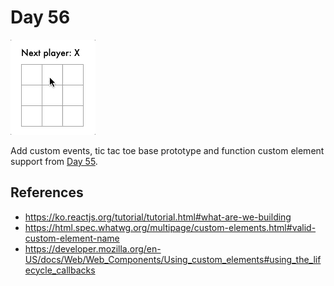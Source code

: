 # Day 56

![Preview image](sample.gif)

Add custom events, tic tac toe base prototype and function custom element support from [Day 55](../055).

## References

* https://ko.reactjs.org/tutorial/tutorial.html#what-are-we-building
* https://html.spec.whatwg.org/multipage/custom-elements.html#valid-custom-element-name
* https://developer.mozilla.org/en-US/docs/Web/Web_Components/Using_custom_elements#using_the_lifecycle_callbacks
